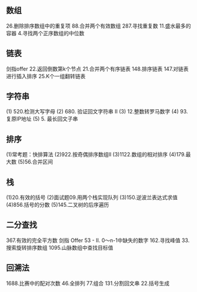 ## 数组

26.删除排序数组中的重复项
88.合并两个有效数组
287.寻找重复数
11.盛水最多的容器
4.寻找两个正序数组的中位数



## 链表

剑指offer 22.返回倒数第k个节点
21.合并两个有序链表
148.排序链表
147.对链表进行插入排序
25.K个一组翻转链表



## 字符串

(1) 520.检测大写字母
(2) 680. 验证回文字符串 Ⅱ
(3) 12.整数转罗马数字
(4) 93.复原IP地址
(5) 5. 最长回文子串



## 排序

(1)常考题：快排算法
(2)922.按奇偶排序数组II
(3)1122.数组的相对排序
(4)179.最大数
(5)56.合并区间



## 栈

(1)20.有效的括号
(2)面试题09.用两个栈实现队列
(3)150.逆波兰表达式求值
(4)856.括号的分数
(5)145.二叉树的后序遍历



## 二分查找

367.有效的完全平方数
剑指 Offer 53 - II. 0～n-1中缺失的数字
162.寻找峰值
33.搜索旋转排序数组
1095.山脉数组中查找目标值

## 回溯法

1688.比赛中的配对次数
46.全排列
77.组合
131.分割回文串
22.括号生成

